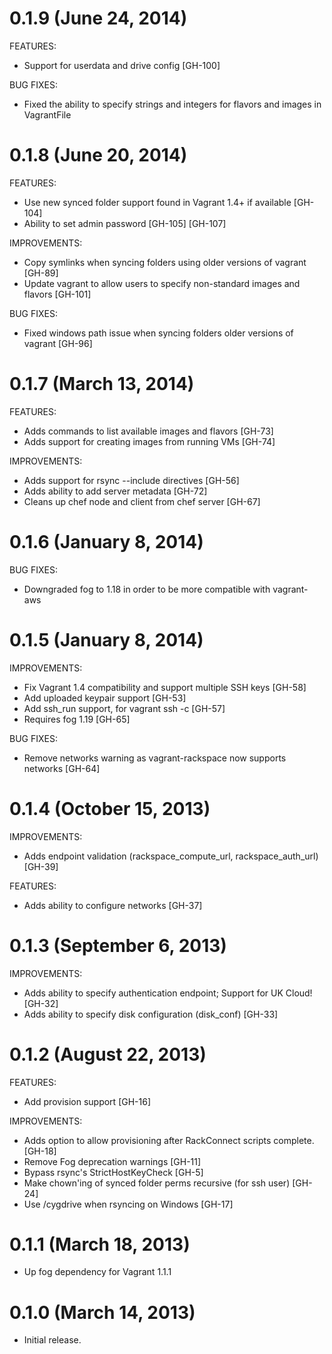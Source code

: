 # 0.1.9 (June 24, 2014)

FEATURES:

 - Support for userdata and drive config [GH-100]

 BUG FIXES:

 - Fixed the ability to specify strings and integers for flavors and images in VagrantFile
 
# 0.1.8 (June 20, 2014)

FEATURES:

 - Use new synced folder support found in Vagrant 1.4+ if available [GH-104]
 - Ability to set admin password [GH-105] [GH-107]

IMPROVEMENTS:

 - Copy symlinks when syncing folders using older versions of vagrant [GH-89]
 - Update vagrant to allow users to specify non-standard images and flavors [GH-101]

BUG FIXES:

  - Fixed windows path issue when syncing folders older versions of vagrant [GH-96]


# 0.1.7 (March 13, 2014)

FEATURES:

 - Adds commands to list available images and flavors [GH-73]
 - Adds support for creating images from running VMs [GH-74]

IMPROVEMENTS:

 - Adds support for rsync --include directives [GH-56]
 - Adds ability to add server metadata [GH-72]
 - Cleans up chef node and client from chef server [GH-67]

# 0.1.6 (January 8, 2014)

BUG FIXES:

  - Downgraded fog to 1.18 in order to be more compatible with vagrant-aws
  
# 0.1.5 (January 8, 2014)

IMPROVEMENTS:

  - Fix Vagrant 1.4 compatibility and support multiple SSH keys [GH-58]
  - Add uploaded keypair support [GH-53]
  - Add ssh_run support, for vagrant ssh -c [GH-57]
  - Requires fog 1.19 [GH-65]

BUG FIXES:

  - Remove networks warning as vagrant-rackspace now supports networks [GH-64]

# 0.1.4 (October 15, 2013)

IMPROVEMENTS:

  - Adds endpoint validation (rackspace_compute_url, rackspace_auth_url) [GH-39]
  
FEATURES:
  - Adds ability to configure networks [GH-37]

# 0.1.3 (September 6, 2013)

IMPROVEMENTS:

  - Adds ability to specify authentication endpoint; Support for UK Cloud! [GH-32]
  - Adds ability to specify disk configuration (disk_conf) [GH-33]

# 0.1.2 (August 22, 2013)

FEATURES:

- Add provision support [GH-16]
  
IMPROVEMENTS:
  
  - Adds option to allow provisioning after RackConnect scripts complete. [GH-18]
  - Remove Fog deprecation warnings [GH-11]
  - Bypass rsync's StrictHostKeyCheck [GH-5]
  - Make chown'ing of synced folder perms recursive (for ssh user) [GH-24]
  - Use /cygdrive when rsyncing on Windows [GH-17]
  
  
# 0.1.1 (March 18, 2013)

* Up fog dependency for Vagrant 1.1.1

# 0.1.0 (March 14, 2013)

* Initial release.
